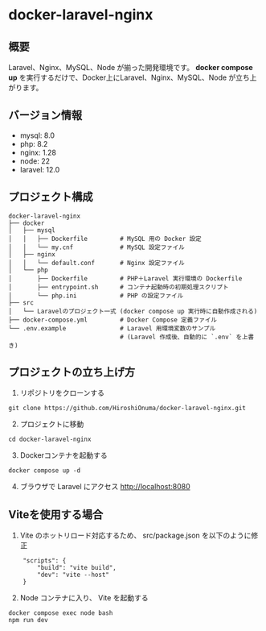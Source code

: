 # docker-laravel-nginx



## 概要

Laravel、Nginx、MySQL、Node が揃った開発環境です。
**docker compose up** を実行するだけで、Docker上にLaravel、Nginx、MySQL、Node が立ち上がります。



## バージョン情報

- mysql: 8.0
- php: 8.2
- nginx: 1.28
- node: 22
- laravel: 12.0



## プロジェクト構成

```
docker-laravel-nginx
├── docker
│   ├── mysql
│   │   ├── Dockerfile         # MySQL 用の Docker 設定
│   │   └── my.cnf             # MySQL 設定ファイル
│   ├── nginx
│   │   └── default.conf       # Nginx 設定ファイル
│   └── php
│       ├── Dockerfile         # PHP＋Laravel 実行環境の Dockerfile
│       ├── entrypoint.sh      # コンテナ起動時の初期処理スクリプト
│       └── php.ini            # PHP の設定ファイル
├── src
│   └── Laravelのプロジェクト一式 (docker compose up 実行時に自動作成される)
├── docker-compose.yml         # Docker Compose 定義ファイル
└── .env.example               # Laravel 用環境変数のサンプル 
                               # (Laravel 作成後、自動的に `.env` を上書き)
```



## プロジェクトの立ち上げ方

1. リポジトリをクローンする
```
git clone https://github.com/HiroshiOnuma/docker-laravel-nginx.git
```

2. プロジェクトに移動
```
cd docker-laravel-nginx
```

3. Dockerコンテナを起動する
```
docker compose up -d
```

4. ブラウザで Laravel にアクセス
[http://localhost:8080](http://localhost:8080)



## Viteを使用する場合

1. Vite のホットリロード対応するため、 src/package.json を以下のように修正
```
    "scripts": {
        "build": "vite build",
        "dev": "vite --host"
    }
```

2. Node コンテナに入り、 Vite を起動する
```
docker compose exec node bash
npm run dev
```

